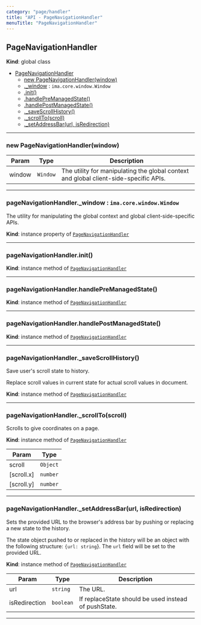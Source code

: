 ```yaml
---
category: "page/handler"
title: "API - PageNavigationHandler"
menuTitle: "PageNavigationHandler"
---
```


## PageNavigationHandler&nbsp;<a name="PageNavigationHandler" href="https://github.com/seznam/ima/blob/v17.15.1/packages/core/src/page/handler/PageNavigationHandler.js#L8" target="_blank"><span class="icon"><i class="fas fa-external-link-alt fa-xs"></i></span></a>
**Kind**: global class  

* [PageNavigationHandler](#PageNavigationHandler)
    * [new PageNavigationHandler(window)](#new_PageNavigationHandler_new)
    * [._window](#PageNavigationHandler+_window) : <code>ima.core.window.Window</code>
    * [.init()](#PageNavigationHandler+init)
    * [.handlePreManagedState()](#PageNavigationHandler+handlePreManagedState)
    * [.handlePostManagedState()](#PageNavigationHandler+handlePostManagedState)
    * [._saveScrollHistory()](#PageNavigationHandler+_saveScrollHistory)
    * [._scrollTo(scroll)](#PageNavigationHandler+_scrollTo)
    * [._setAddressBar(url, isRedirection)](#PageNavigationHandler+_setAddressBar)


* * *

### new PageNavigationHandler(window)&nbsp;<a name="new_PageNavigationHandler_new"></a>

| Param | Type | Description |
| --- | --- | --- |
| window | <code>Window</code> | The utility for manipulating the global context        and global client-side-specific APIs. |


* * *

### pageNavigationHandler.\_window : <code>ima.core.window.Window</code>&nbsp;<a name="PageNavigationHandler+_window" href="https://github.com/seznam/ima/blob/v17.15.1/packages/core/src/page/handler/PageNavigationHandler.js#L26" target="_blank"><span class="icon"><i class="fas fa-external-link-alt fa-xs"></i></span></a>
The utility for manipulating the global context and global
client-side-specific APIs.

**Kind**: instance property of [<code>PageNavigationHandler</code>](#PageNavigationHandler)  

* * *

### pageNavigationHandler.init()&nbsp;<a name="PageNavigationHandler+init" href="https://github.com/seznam/ima/blob/v17.15.1/packages/core/src/page/handler/PageNavigationHandler.js#L32" target="_blank"><span class="icon"><i class="fas fa-external-link-alt fa-xs"></i></span></a>
**Kind**: instance method of [<code>PageNavigationHandler</code>](#PageNavigationHandler)  

* * *

### pageNavigationHandler.handlePreManagedState()&nbsp;<a name="PageNavigationHandler+handlePreManagedState" href="https://github.com/seznam/ima/blob/v17.15.1/packages/core/src/page/handler/PageNavigationHandler.js#L44" target="_blank"><span class="icon"><i class="fas fa-external-link-alt fa-xs"></i></span></a>
**Kind**: instance method of [<code>PageNavigationHandler</code>](#PageNavigationHandler)  

* * *

### pageNavigationHandler.handlePostManagedState()&nbsp;<a name="PageNavigationHandler+handlePostManagedState" href="https://github.com/seznam/ima/blob/v17.15.1/packages/core/src/page/handler/PageNavigationHandler.js#L71" target="_blank"><span class="icon"><i class="fas fa-external-link-alt fa-xs"></i></span></a>
**Kind**: instance method of [<code>PageNavigationHandler</code>](#PageNavigationHandler)  

* * *

### pageNavigationHandler.\_saveScrollHistory()&nbsp;<a name="PageNavigationHandler+_saveScrollHistory" href="https://github.com/seznam/ima/blob/v17.15.1/packages/core/src/page/handler/PageNavigationHandler.js#L88" target="_blank"><span class="icon"><i class="fas fa-external-link-alt fa-xs"></i></span></a>
Save user's scroll state to history.

Replace scroll values in current state for actual scroll values in
document.

**Kind**: instance method of [<code>PageNavigationHandler</code>](#PageNavigationHandler)  

* * *

### pageNavigationHandler.\_scrollTo(scroll)&nbsp;<a name="PageNavigationHandler+_scrollTo" href="https://github.com/seznam/ima/blob/v17.15.1/packages/core/src/page/handler/PageNavigationHandler.js#L109" target="_blank"><span class="icon"><i class="fas fa-external-link-alt fa-xs"></i></span></a>
Scrolls to give coordinates on a page.

**Kind**: instance method of [<code>PageNavigationHandler</code>](#PageNavigationHandler)  

| Param | Type |
| --- | --- |
| scroll | <code>Object</code> | 
| [scroll.x] | <code>number</code> | 
| [scroll.y] | <code>number</code> | 


* * *

### pageNavigationHandler.\_setAddressBar(url, isRedirection)&nbsp;<a name="PageNavigationHandler+_setAddressBar" href="https://github.com/seznam/ima/blob/v17.15.1/packages/core/src/page/handler/PageNavigationHandler.js#L126" target="_blank"><span class="icon"><i class="fas fa-external-link-alt fa-xs"></i></span></a>
Sets the provided URL to the browser's address bar by pushing or replacing a new
state to the history.

The state object pushed to or replaced in the history will be an object with the
following structure: <code>{url: string</code>}. The <code>url</code> field will
be set to the provided URL.

**Kind**: instance method of [<code>PageNavigationHandler</code>](#PageNavigationHandler)  

| Param | Type | Description |
| --- | --- | --- |
| url | <code>string</code> | The URL. |
| isRedirection | <code>boolean</code> | If replaceState should be used instead of pushState. |


* * *

